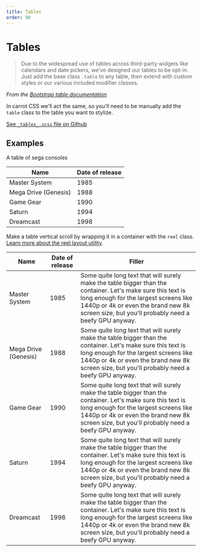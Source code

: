 ```yaml
---
title: Tables
order: 90
---
```


# Tables

> Due to the widespread use of tables across third-party widgets like calendars and date pickers, we’ve designed our tables to be opt-in. Just add the base class `.table` to any table, then extend with custom styles or our various included modifier classes.

_From the [Bootstrap table documentation](https://getbootstrap.com/docs/5.0/content/tables/)_

In carrot CSS we'll act the same, so you'll need to be manually add the `table` class to the table you want to stylize.

[See `_tables_.scss` file on Github](https://github.com/tomquinonero/carrot-css/blob/main/css/_tables_.scss)

## Examples

A table of sega consoles

<table class="table" >
<thead>
<tr><th>Name</th><th>Date of release</th></tr>
</thead>
<tbody>
<tr><td>Master System</td><td>1985</td></tr>
<tr><td>Mega Drive (Genesis)</td><td>1988</td></tr>
<tr><td>Game Gear</td><td>1990</td></tr>
<tr><td>Saturn</td><td>1994</td></tr>
<tr><td>Dreamcast</td><td>1998</td></tr>
</tbody>
</table>

Make a table vertical scroll by wrapping it in a container with the `reel` class. [Learn more about the reel layout utility](/documentation/layout-utilities/#the-reel).

<div class="reel">
<table class="table text-nowrap" >
<thead>
<tr><th>Name</th><th>Date of release</th><th>Filler</th></tr>
</thead>
<tbody>
<tr><td>Master System</td><td>1985</td><td>Some quite long text that will surely make the table bigger than the container. Let's make sure this text is long enough for the largest screens like 1440p or 4k or even the brand new 8k screen size, but you'll probably need a beefy GPU anyway.</td></tr>
<tr><td>Mega Drive (Genesis)</td><td>1988</td><td>Some quite long text that will surely make the table bigger than the container. Let's make sure this text is long enough for the largest screens like 1440p or 4k or even the brand new 8k screen size, but you'll probably need a beefy GPU anyway.</td></tr>
<tr><td>Game Gear</td><td>1990</td><td>Some quite long text that will surely make the table bigger than the container. Let's make sure this text is long enough for the largest screens like 1440p or 4k or even the brand new 8k screen size, but you'll probably need a beefy GPU anyway.</td></tr>
<tr><td>Saturn</td><td>1994</td><td>Some quite long text that will surely make the table bigger than the container. Let's make sure this text is long enough for the largest screens like 1440p or 4k or even the brand new 8k screen size, but you'll probably need a beefy GPU anyway.</td></tr>
<tr><td>Dreamcast</td><td>1998</td><td>Some quite long text that will surely make the table bigger than the container. Let's make sure this text is long enough for the largest screens like 1440p or 4k or even the brand new 8k screen size, but you'll probably need a beefy GPU anyway.</td></tr>
</tbody>
</table>
</div>
